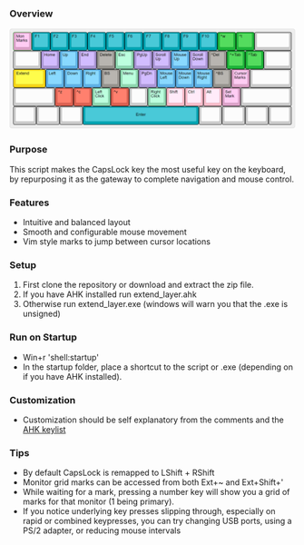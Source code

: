 ### Overview
![Layer Image](https://github.com/henrystern/extend_layer/blob/main/defaults.png?raw=true)
### Purpose
This script makes the CapsLock key the most useful key on the keyboard, by repurposing it as the gateway to complete navigation and mouse control.

### Features
  * Intuitive and balanced layout
  * Smooth and configurable mouse movement
  * Vim style marks to jump between cursor locations

### Setup
1. First clone the repository or download and extract the zip file.
1. If you have AHK installed run extend_layer.ahk
1. Otherwise run extend_layer.exe (windows will warn you that the .exe is unsigned)

### Run on Startup
* Win+r 'shell:startup'
* In the startup folder, place a shortcut to the script or .exe (depending on if you have AHK installed).

### Customization
* Customization should be self explanatory from the comments and the [AHK keylist](https://www.autohotkey.com/docs/KeyList.htm)

### Tips
* By default CapsLock is remapped to LShift + RShift
* Monitor grid marks can be accessed from both Ext+~ and Ext+Shift+'
* While waiting for a mark, pressing a number key will show you a grid of marks for that monitor (1 being primary).
* If you notice underlying key presses slipping through, especially on rapid or combined keypresses, you can try changing USB ports, using a PS/2 adapter, or reducing mouse intervals
